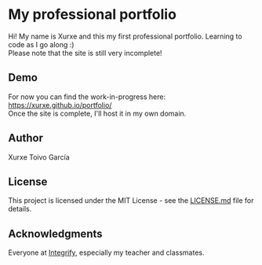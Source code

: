 # My professional portfolio

Hi! My name is Xurxe and this my first professional portfolio. Learning to code as I go along :)  
Please note that the site is still very incomplete!

## Demo

For now you can find the work-in-progress here: https://xurxe.github.io/portfolio/  
Once the site is complete, I'll host it in my own domain.

## Author

Xurxe Toivo García

## License

This project is licensed under the MIT License - see the [LICENSE.md](LICENSE.md) file for details.

## Acknowledgments

Everyone at [Integrify](https://github.com/Integrify-Finland), especially my teacher and classmates.

